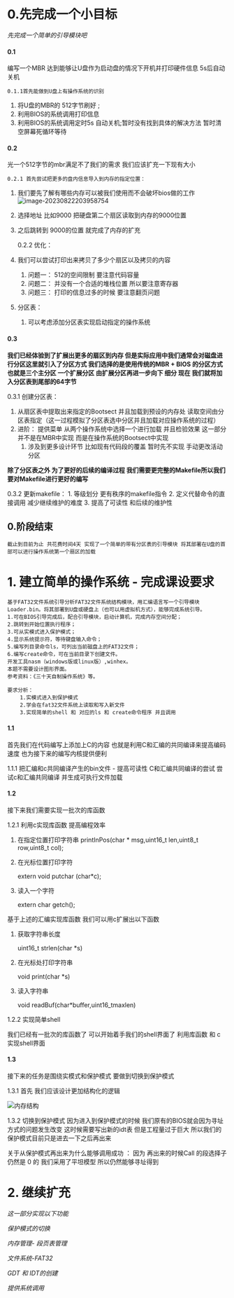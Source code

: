 # 0.先完成一个小目标

*先完成一个简单的引导模块吧*

#### 0.1

 编写一个MBR 达到能够让U盘作为启动盘的情况下开机并打印硬件信息 5s后自动关机

    0.1.1首先能做到U盘上有操作系统的识别

1. 将U盘的MBR的 512字节刷好 ;
2. 利用BIOS的系统调用打印信息
3. 利用BIOS的系统调用定时5s 自动关机;暂时没有找到具体的解决方法 暂时清空屏幕死循环等待

#### 0.2

光一个512字节的mbr满足不了我们的需求 我们应该扩充一下现有大小

    0.2.1 首先尝试把更多的盘内信息导入到内存的指定位置：

1. 我们要先了解有哪些内存可以被我们使用而不会破坏bios做的工作![image-20230822203958754](https://gitee.com/TTaket/typora-image/raw/master/image-20230822203958754.png)
2. 选择地址 比如9000 把硬盘第二个扇区读取到内存的9000位置
3. 之后跳转到 9000的位置 就完成了内存的扩充

   0.2.2 优化：
4. 我们可以尝试打印出来拷贝了多少个扇区以及拷贝的内容

   1. 问题一： 512的空间限制 要注意代码容量
   2. 问题二： 并没有一个合适的堆栈位置 所以要注意寄存器
   3. 问题三： 打印的信息过多的时候 要注意翻页问题
5. 分区表：

   1. 可以考虑添加分区表实现启动指定的操作系统

#### 0.3

**我们已经体验到了扩展出更多的扇区到内存 但是实际应用中我们通常会对磁盘进行分区这里就引入了分区方式 我们选择的是使用传统的MBR + BIOS 的分区方式 也就是三个主分区 一个扩展分区 由扩展分区再进一步向下 细分 现在 我们就将加入分区表到尾部的64字节**

0.3.1 创建分区表：

1. 从扇区表中提取出来指定的Bootsect 并且加载到预设的内存处 读取空间由分区表指定（这一过程模拟了分区表选中分区并且加载对应操作系统的过程）
2. 进阶： 提供菜单 从两个操作系统中选择一个进行加载 并且检验效果
   这一部分并不是在MBR中实现 而是在操作系统的Bootsect中实现
   1. 涉及到更多设计环节 比如现有代码段的覆盖 暂时先不实现
      手动更改活动分区

**除了分区表之外 为了更好的后续的编译过程 我们需要更完整的Makefile所以我们要对Makefile进行更好的编写**

0.3.2 更新makefile：
 	1. 等级划分 更有秩序的makefile指令
 	2. 定义代替命令的直接调用 减少继续维护的难度
 	3. 提高了可读性 和后续的维护性

## 0.阶段结束

    截止到目前为止 共花费时间4天 实现了一个简单的带有分区表的引导模块 将其部署在U盘的首部可以进行操作系统第一个扇区的加载

# 1. 建立简单的操作系统 - 完成课设要求

```
基于FAT32文件系统引导分析FAT32文件系统结构模块，用汇编语言写一个引导模块Loader.bin。将其部署到U盘或硬盘上（也可以用虚拟机方式），能够完成系统引导。
1.可在BIOS引导完成后，配合引导模块，启动计算机，完成内存空间分配；
2.跳转到开始位置执行程序；
3.可从实模式进入保护模式；
4.显示系统提示符，等待键盘输入命令；
5.编写列目录命令ls，可列出当前磁盘上的FAT32文件；
6.编写create命令，可在当前目录下创建文件。
开发工具nasm（windows版或linux版）,winhex。
本题不需要设计图形界面。
参考资料：《三十天自制操作系统》等。

要求分析：
	1.实模式进入到保护模式
	2.学会在fat32文件系统上读取和写入新文件
	3.实现简单的shell 和 对应的ls 和 create命令程序 并且调用
```

#### 1.1

首先我们在代码编写上添加上C的内容 也就是利用C和汇编的共同编译来提高编码速度 也为接下来的编写内核提供便利

1.1.1 把汇编和c共同编译产生的bin文件 - 提高可读性
	      C和汇编共同编译的尝试
     	 尝试c和汇编共同编译 并生成可执行文件加载

#### 1.2

接下来我们需要实现一批次的库函数

1.2.1  利用c实现库函数 提高编程效率

1. 在指定位置打印字符串
   printInPos(char * msg,uint16_t len,uint8_t row,uint8_t col);
2. 在光标位置打印字符

   extern void  putchar (char*c);
3. 读入一个字符

   extern char  getch();

基于上述的汇编实现库函数 我们可以用c扩展出以下函数

1. 获取字符串长度

   uint16_t strlen(char *s)
2. 在光标处打印字符串

   void print(char *s)
3. 读入字符串

   void readBuf(char*buffer,uint16_tmaxlen)

1.2.2 实现简单shell

我们已经有一批次的库函数了 可以开始着手我们的shell界面了 利用库函数 和 c 实现shell界面

#### 1.3

接下来的任务是围绕实模式和保护模式 要做到切换到保护模式

1.3.1 首先 我们应该设计更加结构化的逻辑

![内存结构](https://gitee.com/TTaket/typora-image/raw/master/内存结构.png)

1.3.2 切换到保护模式
因为进入到保护模式的时候 我们原有的BIOS就会因为寻址方式的问题发生改变 这时候需要写出新的idt表 但是工程量过于巨大 所以我们的保护模式目前只是进去一下之后再出来 

关于从保护模式再出来为什么能够调用成功 ： 因为 再出来的时候Call 的段选择子仍然是 0 的 我们采用了平坦模型 所以仍然能够寻址得到

# 2. 继续扩充

*这一部分实现以下功能*

*保护模式的切换*

*内存管理- 段页表管理*

*文件系统-FAT32*

*GDT 和 IDT的创建*

*提供系统调用*
